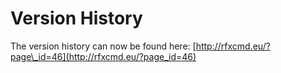 # Version History #

The version history can now be found here: [http://rfxcmd.eu/?page\_id=46](http://rfxcmd.eu/?page_id=46)